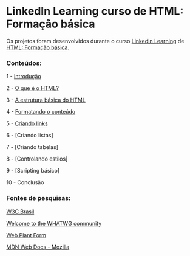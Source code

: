 # LinkedIn Learning curso de HTML: Formação básica

Os projetos foram desenvolvidos durante o curso
[LinkedIn Learning](https://www.linkedin.com/learning/) de [HTML: Formação básica](https://www.linkedin.com/learning/html-formacao-basica/quer-criar-seu-proprio-site?autoplay=true).

<h3>Conteúdos:</h3>

1 - [Introdução](https://pt.wikipedia.org/wiki/HTML)

2 - [O que é o HTML?](https://github.com/alexandresantosal91/linkedin-learning-html-formacao-basica/tree/main/projetos/Capitulo_1)

3 - [A estrutura básica do HTML](https://github.com/alexandresantosal91/linkedin-learning-html-formacao-basica/tree/main/projetos/Capitulo_2)

4 - [Formatando o conteúdo](https://github.com/alexandresantosal91/linkedin-learning-html-formacao-basica/tree/main/projetos/Capitulo_4)

5 - [Criando links](https://github.com/alexandresantosal91/linkedin-learning-html-formacao-basica/tree/main/projetos/Capitulo_5)

6 - [Criando listas]

7 - [Criando tabelas]

8 - [Controlando estilos]

9 - [Scripting básico]

10 - Conclusão

<body>
    <h3>Fontes de pesquisas:</h3>
    <p><a href="https://www.w3c.br" title="W3c Brasil Oficial">W3C Brasil</a></p>
    <p><a href="https://whatwg.org" title="WhatWg Oficial">Welcome to the WHATWG community</a></p>
    <p><a href="https://webplatform.github.io" title="Web Plat Form Oficial">Web Plant Form</a></p>
    <p><a href="https://developer.mozilla.org" title="Developer Mozilla Oficial">MDN Web Docs - Mozilla</a></p>
</body>
